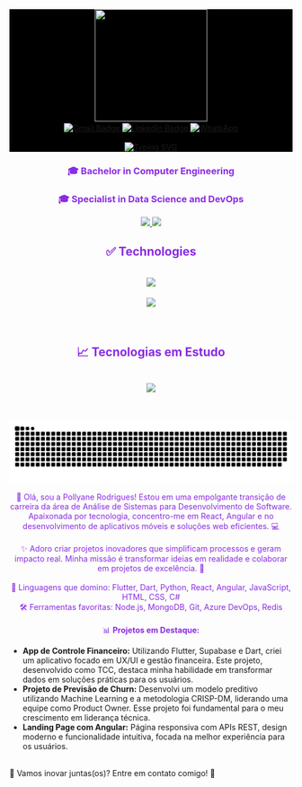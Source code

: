 <div align="center">
   <div id="header" align="center" style="background-color:#000000">
      <img src="https://media.giphy.com/media/NgurY1o4z080Jfoyzw/giphy.gif" width="200" height="200"/>
   </div>

   <div id="badges" align="center" style="background-color:#000000">
      <a href="mailto:pollyanerodriguesfernandes@gmail.com" target="_blank">
         <img src="https://img.shields.io/badge/Gmail-FFDB58?style=for-the-badge&logo=gmail&logoColor=white" alt="Gmail Badge"/>
      </a>
      <a href="https://br.linkedin.com/in/pollyrfs" target="_blank">
         <img src="https://img.shields.io/badge/LinkedIn-FFDB58?style=for-the-badge&logo=linkedin&logoColor=white" alt="LinkedIn Badge"/>
      </a>
      <a href="#" title="WhatsApp">
         <img src="https://img.shields.io/badge/-WhatsApp-8A2BE2?style=for-the-badge&labelColor=8A2BE2&logo=whatsapp&logoColor=white" alt="WhatsApp"/>
      </a>
      <br><br>
      <a href="https://git.io/typing-svg">
         <img src="https://readme-typing-svg.demolab.com?font=Fira+Code&size=30&pause=1000&color=8A2BE2&multiline=true&width=435&lines=🌟+Bem-vindos(as)!+🚀💼" alt="Typing SVG"/>
      </a>
   </div>

   <h3 style="color:#8A2BE2">🎓 Bachelor in Computer Engineering</h3>
   <h3 style="color:#8A2BE2">🎓 Specialist in Data Science and DevOps</h3>
</div>

<div align="center">
  <a href="https://github.com/Polly-Silva">
    <img height="190em" src="https://github-readme-stats.vercel.app/api/top-langs/?username=Polly-Silva&layout=compact&langs_count=7&hide=prs&theme=gotham&text_color=FFDB58&title_color=8A2BE2&hide_border=none&bg_color=0D1117&custom_title=Top%20Languages"/>
    <img height="190em" src="https://github-readme-stats.vercel.app/api?username=Polly-Silva&theme=gotham&show_icons=true&icon_color=8A2BE2&text_color=FFDB58&title_color=8A2BE2&hide_border=none&bg_color=0D1117&custom_title=GitHub%20Stats"/>
  </a>
</div>

<div align="center">
  <h2 style="color:#8A2BE2">✅ Technologies</h2>
</div>

<div align="center"><br>
  <img src="https://skillicons.dev/icons?i=flutter,dart,python,react,angular,js,html,css,csharp,typescript,aws,vscode,figma" /><br><br>
  <img src="https://skillicons.dev/icons?i=nodejs,mongodb,azure,redis,git" /><br><br>
</div><br>

<div align="center">
  <h2 style="color:#8A2BE2">📈 Tecnologias em Estudo</h2>
</div>

<div align="center"><br>
  <img src="https://skillicons.dev/icons?i=flutter,dart,python,react,angular,js,html,css,csharp,typescript,aws,vscode,figma,nodejs,mongodb,azure,redis,git" /><br><br>
</div><br>

![github-contribution-grid-snake](https://raw.githubusercontent.com/Platane/snk/output/github-contribution-grid-snake.svg)

<p align="center" style="color:#8A2BE2">
  🎉 Olá, sou a Pollyane Rodrigues! Estou em uma empolgante transição de carreira da área de Análise de Sistemas para Desenvolvimento de Software. Apaixonada por tecnologia, concentro-me em React, Angular e no desenvolvimento de aplicativos móveis e soluções web eficientes. 💻<br><br>
  ✨ Adoro criar projetos inovadores que simplificam processos e geram impacto real. Minha missão é transformar ideias em realidade e colaborar em projetos de excelência. 🚀<br><br>
  🦄 Linguagens que domino: Flutter, Dart, Python, React, Angular, JavaScript, HTML, CSS, C#<br>
  🛠️ Ferramentas favoritas: Node.js, MongoDB, Git, Azure DevOps, Redis<br><br>
  📊 <strong>Projetos em Destaque:</strong>
  <ul>
    <li><strong>App de Controle Financeiro:</strong> Utilizando Flutter, Supabase e Dart, criei um aplicativo focado em UX/UI e gestão financeira. Este projeto, desenvolvido como TCC, destaca minha habilidade em transformar dados em soluções práticas para os usuários.</li>
    <li><strong>Projeto de Previsão de Churn:</strong> Desenvolvi um modelo preditivo utilizando Machine Learning e a metodologia CRISP-DM, liderando uma equipe como Product Owner. Esse projeto foi fundamental para o meu crescimento em liderança técnica.</li>
    <li><strong>Landing Page com Angular:</strong> Página responsiva com APIs REST, design moderno e funcionalidade intuitiva, focada na melhor experiência para os usuários.</li>
  </ul><br>
  📢 Vamos inovar juntas(os)? Entre em contato comigo! 🚀
</p>
